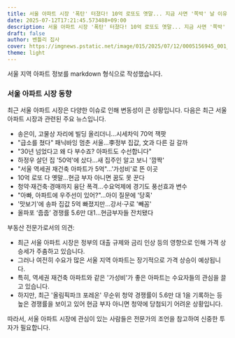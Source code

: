 ```yaml
---
title: 서울 아파트 시장 '폭탄' 터졌다! 10억 로또도 옛말... 지금 사면 '쪽박' 날 이유 5가지
date: 2025-07-12T17:21:45.573488+09:00
description: 서울 아파트 시장 '폭탄' 터졌다! 10억 로또도 옛말... 지금 사면 '쪽박' 날 이유 5가지
draft: false
author: 벤틀리 집사
cover: https://imgnews.pstatic.net/image/015/2025/07/12/0005156945_001_20250712090514595.jpg
theme: light
---
```


서울 지역 아파트 정보를 markdown 형식으로 작성했습니다.

### 서울 아파트 시장 동향

최근 서울 아파트 시장은 다양한 이슈로 인해 변동성이 큰 상황입니다. 
다음은 최근 서울 아파트 시장과 관련된 주요 뉴스입니다.

*   송은이, 고물상 자리에 빌딩 올리더니…시세차익 70억 잭팟
*   "급소를 쳤다" 패닉바잉 멈춘 서울...李정부 집값, 文과 다른 길 갈까 
*   "30년 넘었다고 왜 다 부수죠? 아파트도 수선합니다" 
*   하정우 살던 집 '50억'에 샀다…새 집주인 알고 보니 '깜짝'
*   "서울 역세권 재건축 아파트가 5억"…'가성비'로 뜬 이곳
*   10억 로또 다 옛말...현금 부자 아니면 꿈도 못 꾼다
*   청약·재건축·경매까지 융단 폭격…수요억제에 경기도 풍선효과 변수 
*   "아빠, 아파트에 우주선이 있어?"…아이 질문에 '당혹'
*   '맛보기'에 송파 집값 5억 빠졌지만…강서·구로 '빼꼼'
*   올파포 ‘줍줍’ 경쟁률 5.6만 대1…현금부자들 잔치됐다

부동산 전문가로서의 의견:

*   최근 서울 아파트 시장은 정부의 대출 규제와 금리 인상 등의 영향으로 인해 가격 상승세가 주춤하고 있습니다.
*   그러나 여전히 수요가 많은 서울 지역 아파트는 장기적으로 가격 상승이 예상됩니다.
*   특히, 역세권 재건축 아파트와 같은 '가성비'가 좋은 아파트는 수요자들의 관심을 끌고 있습니다.
*   하지만, 최근 '올림픽파크 포레온' 무순위 청약 경쟁률이 5.6만 대 1을 기록하는 등 높은 경쟁률을 보이고 있어 현금 부자 아니면 청약에 당첨되기 어려운 상황입니다.

따라서, 서울 아파트 시장에 관심이 있는 사람들은 전문가의 조언을 참고하여 신중한 투자가 필요합니다.